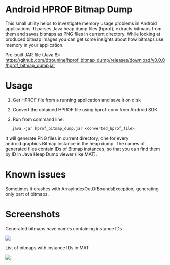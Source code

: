 # Android HPROF Bitmap Dump

This small utility helps to investigate memory usage problems in Android applications. It parses Java heap dump files (hprof), extracts bitmaps from them and saves bitmaps as PNG files in current directory. While looking at produced bitmap images you can get some insights about how bitmaps use memory in your application.

Pre-built JAR file (Java 8): https://github.com/dtrounine/hprof_bitmap_dump/releases/download/v0.0.0/hprof_bitmap_dump.jar

# Usage

1. Get HPROF file from a running application and save it on disk

2. Convert the obtained HPROF file using hprof-conv from Android SDK

3. Run from command line: 
   
```
   java -jar hprof_bitmap_dump.jar <converted_hprof_file>
```   
   
   It will generate PNG files in current directory, one for every android.graphics.Bitmap instance in the heap dump. The names of generated files contain IDs of Bitmap instances, so that you can find them by ID in Java Heap Dump viewer (like MAT).
   
# Known issues

Sometimes it crashes with ArrayIndexOutOfBoundsException, generating only part of bitmaps.

# Screenshots

Generated bitmaps have names containing instance IDs

<img src="https://github.com/dtrounine/hprof_bitmap_dump/releases/download/v0.0.0/generated_bitmaps.png"/>


List of bitmaps with instance IDs in MAT

<img src="https://github.com/dtrounine/hprof_bitmap_dump/releases/download/v0.0.0/MAT_list_of_bitmaps.png"/>
   
   
